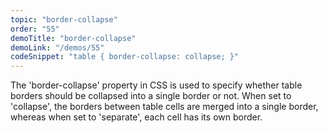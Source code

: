 ```yaml
---
topic: "border-collapse"
order: "55"
demoTitle: "border-collapse"
demoLink: "/demos/55"
codeSnippet: "table { border-collapse: collapse; }"
---
```


The 'border-collapse' property in CSS is used to specify whether table borders should be collapsed into a single border or not. When set to 'collapse', the borders between table cells are merged into a single border, whereas when set to 'separate', each cell has its own border.
<br />
